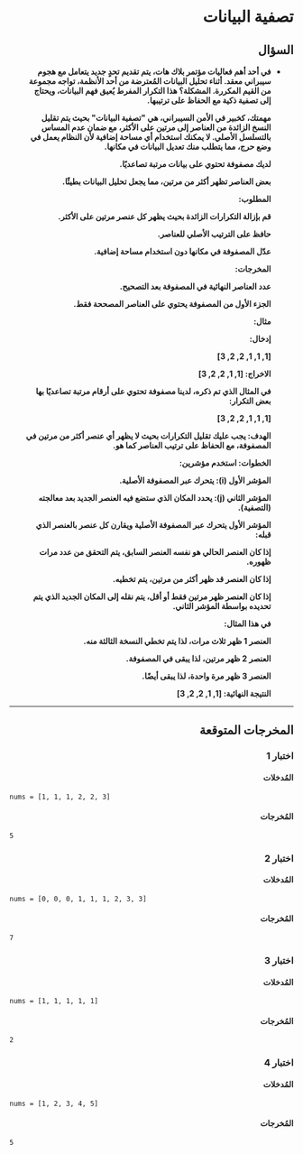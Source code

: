# <div dir="rtl">تصفية البيانات</div>

## <div dir="rtl">السؤال</div>

<ul dir="rtl">
<li>
<b>
في أحد أهم فعاليات مؤتمر بلاك هات، يتم تقديم تحدٍ جديد يتعامل مع هجوم سيبراني معقد. أثناء تحليل البيانات المُعترضة من أحد الأنظمة، تواجه مجموعة من القيم المكررة. المشكلة؟ هذا التكرار المفرط يُعيق فهم البيانات، ويحتاج إلى تصفية ذكية مع الحفاظ على ترتيبها.

مهمتك، كخبير في الأمن السيبراني، هي "تصفية البيانات" بحيث يتم تقليل النسخ الزائدة من العناصر إلى مرتين على الأكثر، مع ضمان عدم المساس بالتسلسل الأصلي. لا يمكنك استخدام أي مساحة إضافية لأن النظام يعمل في وضع حرج، مما يتطلب منك تعديل البيانات في مكانها.

لديك مصفوفة تحتوي على بيانات مرتبة تصاعديًا.

بعض العناصر تظهر أكثر من مرتين، مما يجعل تحليل البيانات بطيئًا.

المطلوب:

قم بإزالة التكرارات الزائدة بحيث يظهر كل عنصر مرتين على الأكثر.

حافظ على الترتيب الأصلي للعناصر.

عدّل المصفوفة في مكانها دون استخدام مساحة إضافية.

المخرجات:

عدد العناصر النهائية في المصفوفة بعد التصحيح.

الجزء الأول من المصفوفة يحتوي على العناصر المصححة فقط.

مثال:

إدخال:

\[1, 1, 1, 2, 2, 3]

الاخراج:
\[1, 1, 2, 2, 3]

في المثال الذي تم ذكره، لدينا مصفوفة تحتوي على أرقام مرتبة تصاعديًا بها بعض التكرار:

\[1, 1, 1, 2, 2, 3]

الهدف:
يجب عليك تقليل التكرارات بحيث لا يظهر أي عنصر أكثر من مرتين في المصفوفة، مع الحفاظ على ترتيب العناصر كما هو.

الخطوات:
استخدم مؤشرين:

المؤشر الأول (i): يتحرك عبر المصفوفة الأصلية.

المؤشر الثاني (j): يحدد المكان الذي ستضع فيه العنصر الجديد بعد معالجته (التصفية).

المؤشر الأول يتحرك عبر المصفوفة الأصلية ويقارن كل عنصر بالعنصر الذي قبله:

إذا كان العنصر الحالي هو نفسه العنصر السابق، يتم التحقق من عدد مرات ظهوره.

إذا كان العنصر قد ظهر أكثر من مرتين، يتم تخطيه.

إذا كان العنصر ظهر مرتين فقط أو أقل، يتم نقله إلى المكان الجديد الذي يتم تحديده بواسطة المؤشر الثاني.

في هذا المثال:

العنصر 1 ظهر ثلاث مرات، لذا يتم تخطي النسخة الثالثة منه.

العنصر 2 ظهر مرتين، لذا يبقى في المصفوفة.

العنصر 3 ظهر مرة واحدة، لذا يبقى أيضًا.

النتيجة النهائية:
\[1, 1, 2, 2, 3]

</b>
</li>
</ul>

---

## <div dir="rtl">المخرجات المتوقعة</div>

### <div dir="rtl">اختبار 1</div>

#### <div dir="rtl">المُدخلات</div>

```text
nums = [1, 1, 1, 2, 2, 3]
```

#### <div dir="rtl">المُخرجات</div>

```text
5
```

### <div dir="rtl">اختبار 2</div>

#### <div dir="rtl">المُدخلات</div>

```text
nums = [0, 0, 0, 1, 1, 1, 2, 3, 3]
```

#### <div dir="rtl">المُخرجات</div>

```text
7
```

### <div dir="rtl">اختبار 3</div>

#### <div dir="rtl">المُدخلات</div>

```text
nums = [1, 1, 1, 1, 1]
```

#### <div dir="rtl">المُخرجات</div>

```text
2
```

### <div dir="rtl">اختبار 4</div>

#### <div dir="rtl">المُدخلات</div>

```text
nums = [1, 2, 3, 4, 5]
```

#### <div dir="rtl">المُخرجات</div>

```text
5
```